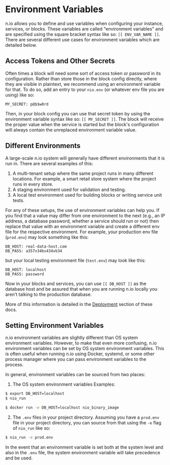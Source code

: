# Environment Variables

n.io allows you to define and use variables when configuring your instance, services, or blocks. These variables are called "environment variables" and are specified using the square bracket syntax like so: `[[ ENV_VAR_NAME ]]`. There are several different use cases for environment variables which are detailed below.

## Access Tokens and Other Secrets

Often times a block will need some sort of access token or password in its configuration. Rather than store those in the block config directly, where they are visible in plaintext, we recommend using an environment variable for that. To do so, add an entry to your `nio.env` (or whatever env file you are using) like so:
```
MY_SECRET: p@$$w0rd
```

Then, in your block config you can use that secret token by using the environment variable syntax like so: `[[ MY_SECRET ]]`. The block will receive the proper value when the service is started but the block's configuration will always contain the unreplaced environment variable value.

## Different Environments

A large-scale n.io system will generally have different environments that it is run in. There are several examples of this:

1. A multi-tenant setup where the same project runs in many different locations. For example, a smart retail store system where the project runs in every store.
2. A staging environment used for validation and testing.
3. A local test environment used for building blocks or writing service unit tests.

For any of these setups, the use of environment variables can help you. If you find that a value may differ from one environment to the next (e.g., an IP address, a database password, whether a service should run or not) then replace that value with an environment variable and create a different env file for the respective environment. For example, your production env file (`prod.env`) may look something like this:
```
DB_HOST: real-data-host.com
DB_PASS: a357v34bs434vb34
```

but your local testing environment file (`test.env`) may look like this:
```
DB_HOST: localhost
DB_PASS: password
```
Now in your blocks and services, you can use `[[ DB_HOST ]]` as the database host and be assured that when you are running n.io locally you aren't talking to the production database.

More of this information is detailed in the [Deployment](/deployment) section of these docs.

## Setting Environment Variables

n.io environment variables are slightly different than OS system environment variables. However, to make that even more confusing, n.io environment variables can be set by OS system environment variables. This is often useful when running n.io using Docker, systemd, or some other process manager where you can pass environment variables to the process.

In general, environment variables can be sourced from two places:

1. The OS system environment variables
Examples:
```bash
$ export DB_HOST=localhost
$ nio_run
```
```bash
$ docker run -e DB_HOST=localhost nio_binary_image
```
2. The `.env` files in your project directory. Assuming you have a `prod.env` file in your project directory, you can source from that using the `-e` flag of `nio_run` like so:
```bash
$ nio_run -e prod.env
```

In the event that an environment variable is set both at the system level and also in the `.env` file, the system environment variable will take precedence and be used.
